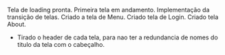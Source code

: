 Tela de loading pronta.
Primeira tela em andamento.
Implementação da transição de telas.
Criado a tela de Menu.
Criado tela de Login.
Criado tela About.

- Tirado o header de cada tela, para nao ter a redundancia de nomes do titulo da tela com o cabeçalho.
